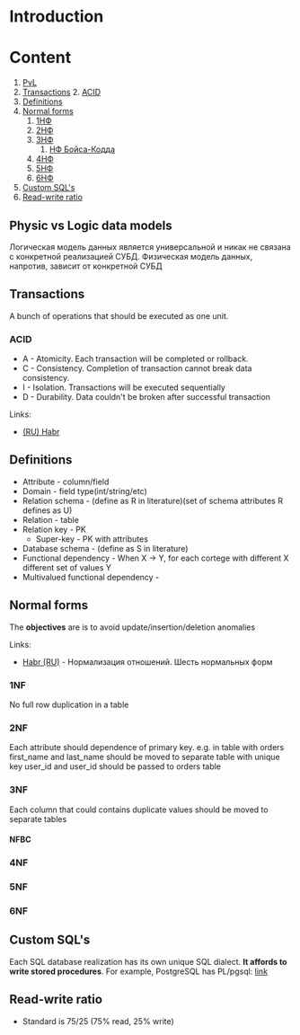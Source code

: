 # Introduction

# Content
1. [PvL](#physic-vs-logic-data-models)
2. [Transactions](#Transactions)
   2. [ACID](#acid)
3. [Definitions](#definitions)
4. [Normal forms](#normal-forms)
   1. [1НФ](#1nf)
   2. [2НФ](#2nf)
   3. [3НФ](#3nf)
      1. [НФ Бойса-Кодда](#nfbc)
   4. [4НФ](#4nf)
   5. [5НФ](#5nf)
   6. [6НФ](#6nf)
5. [Custom SQL's](#custom-sqls)
6. [Read-write ratio](#read-write-ratio)

## Physic vs Logic data models
Логическая модель данных является универсальной и 
никак не связана с конкретной реализацией СУБД. 
Физическая модель данных, напротив, зависит от конкретной СУБД

## Transactions
A bunch of operations that should be executed as one unit.
### ACID
- A - Atomicity. Each transaction will be completed or rollback.  
- C - Consistency. Completion of transaction cannot break data consistency.  
- I - Isolation. Transactions will be executed sequentially   
- D - Durability. Data couldn't be broken after successful transaction  

Links:
- [(RU) Habr](https://habr.com/en/post/317884/)

## Definitions
- Attribute - column/field
- Domain - field type(int/string/etc)
- Relation schema - (define as R in literature)(set of schema attributes R defines as U)
- Relation - table
- Relation key - PK
  - Super-key - PK with attributes
- Database schema - (define as S in literature)
- Functional dependency - When X -> Y, for each cortege with different X different set of values Y
- Multivalued functional dependency - 

## Normal forms
The **objectives** are is to avoid update/insertion/deletion anomalies

Links:
- [Habr (RU)](https://habr.com/ru/post/254773/) - Нормализация отношений. Шесть нормальных форм
### 1NF
No full row duplication in a table
### 2NF
Each attribute should dependence of primary key. e.g. in table with orders first_name and last_name should be moved to separate
table with unique key user_id and user_id should be passed to orders table
### 3NF
Each column that could contains duplicate values should be moved to separate tables
#### NFBC
### 4NF
### 5NF
### 6NF

## Custom SQL's
Each SQL database realization has its own unique SQL dialect. **It affords to write stored procedures**.
For example, PostgreSQL has PL/pgsql: [link](https://www.postgresql.org/docs/current/plpgsql.html)

## Read-write ratio
- Standard is 75/25 (75% read, 25% write)
